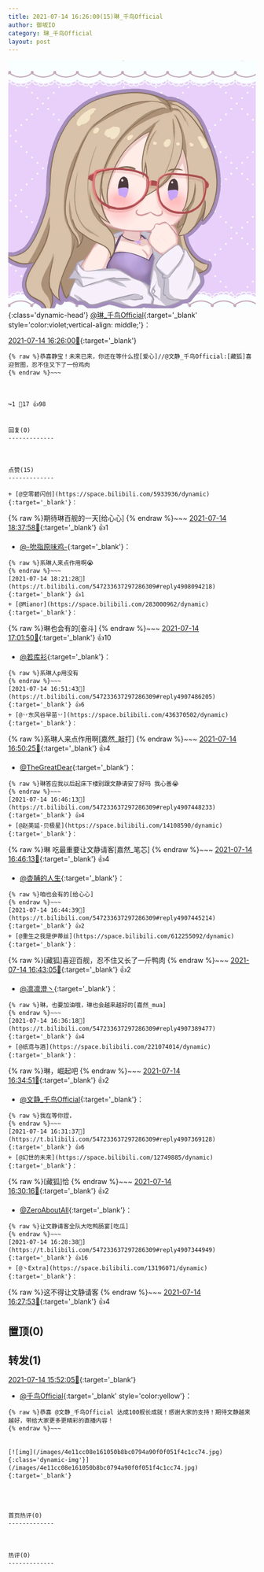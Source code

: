 ```yaml
---
title: 2021-07-14 16:26:00(15)琳_千鸟Official
author: 御坂IO
category: 琳_千鸟Official
layout: post
---
```


![img](/images/c0a88f85ebd0d056f37b114e0748e69556c8b488.jpg){:class='dynamic-head'}
[@琳_千鸟Official](https://space.bilibili.com/1620923329/dynamic){:target='_blank' style='color:violet;vertical-align: middle;'}：

[2021-07-14 16:26:00🔗](https://t.bilibili.com/547233637297286309){:target='_blank'}

~~~
{% raw %}恭喜静宝！未来已来，你还在等什么捏[爱心]//@文静_千鸟Official:[藏狐]喜迎贺图，忍不住又下了一份鸡肉
{% endraw %}~~~



↪️1 💬17 👍98


回复(0)
-------------



点赞(15)
-------------

+ [@空零碧闪创](https://space.bilibili.com/5933936/dynamic){:target='_blank'}：
~~~
{% raw %}期待琳百舰的一天[给心心]
{% endraw %}~~~
[2021-07-14 18:37:58🔗](https://t.bilibili.com/547233637297286309#reply4908217399){:target='_blank'} 👍1
+ [@-吮指原味鸡-](https://space.bilibili.com/22796788/dynamic){:target='_blank'}：
~~~
{% raw %}系琳人来点作用啊😭
{% endraw %}~~~
[2021-07-14 18:21:28🔗](https://t.bilibili.com/547233637297286309#reply4908094218){:target='_blank'} 👍1
+ [@Mianor](https://space.bilibili.com/283000962/dynamic){:target='_blank'}：
~~~
{% raw %}琳也会有的[奋斗]
{% endraw %}~~~
[2021-07-14 17:01:50🔗](https://t.bilibili.com/547233637297286309#reply4907544152){:target='_blank'} 👍10
+ [@若库衫](https://space.bilibili.com/13783771/dynamic){:target='_blank'}：
~~~
{% raw %}系琳人p用没有
{% endraw %}~~~
[2021-07-14 16:51:43🔗](https://t.bilibili.com/547233637297286309#reply4907486205){:target='_blank'} 👍6
+ [@丷东风谷早苗丷](https://space.bilibili.com/436370502/dynamic){:target='_blank'}：
~~~
{% raw %}系琳人来点作用啊[嘉然_敲打]
{% endraw %}~~~
[2021-07-14 16:50:25🔗](https://t.bilibili.com/547233637297286309#reply4907476346){:target='_blank'} 👍4
+ [@TheGreatDear](https://space.bilibili.com/21430430/dynamic){:target='_blank'}：
~~~
{% raw %}琳答应我以后起床下楼别跟文静请安了好吗 我心善😭
{% endraw %}~~~
[2021-07-14 16:46:13🔗](https://t.bilibili.com/547233637297286309#reply4907448233){:target='_blank'} 👍4
+ [@赵美延-贝极星](https://space.bilibili.com/14108590/dynamic){:target='_blank'}：
~~~
{% raw %}琳 吃最重要让文静请客[嘉然_笔芯]
{% endraw %}~~~
[2021-07-14 16:46:13🔗](https://t.bilibili.com/547233637297286309#reply4907448229){:target='_blank'} 👍4
+ [@杏脯的人生](https://space.bilibili.com/16447452/dynamic){:target='_blank'}：
~~~
{% raw %}咱也会有的[给心心]
{% endraw %}~~~
[2021-07-14 16:44:39🔗](https://t.bilibili.com/547233637297286309#reply4907445214){:target='_blank'} 👍2
+ [@重生之我是伊蒂丝](https://space.bilibili.com/612255092/dynamic){:target='_blank'}：
~~~
{% raw %}[藏狐]喜迎百舰，忍不住又长了一斤鸭肉
{% endraw %}~~~
[2021-07-14 16:43:05🔗](https://t.bilibili.com/547233637297286309#reply4907432293){:target='_blank'} 👍2
+ [@凛凛澄丶](https://space.bilibili.com/3646702/dynamic){:target='_blank'}：
~~~
{% raw %}琳，也要加油哦，琳也会越来越好的[嘉然_mua]
{% endraw %}~~~
[2021-07-14 16:36:18🔗](https://t.bilibili.com/547233637297286309#reply4907389477){:target='_blank'} 👍4
+ [@纸鸢与酒](https://space.bilibili.com/221074014/dynamic){:target='_blank'}：
~~~
{% raw %}琳，崛起吧
{% endraw %}~~~
[2021-07-14 16:34:51🔗](https://t.bilibili.com/547233637297286309#reply4907386769){:target='_blank'} 👍2
+ [@文静_千鸟OfficiaI](https://space.bilibili.com/14265597/dynamic){:target='_blank'}：
~~~
{% raw %}我在等你捏，
{% endraw %}~~~
[2021-07-14 16:31:37🔗](https://t.bilibili.com/547233637297286309#reply4907369128){:target='_blank'} 👍6
+ [@幻世的未来](https://space.bilibili.com/12749885/dynamic){:target='_blank'}：
~~~
{% raw %}[藏狐]恰
{% endraw %}~~~
[2021-07-14 16:30:16🔗](https://t.bilibili.com/547233637297286309#reply4907358014){:target='_blank'} 👍2
+ [@ZeroAboutAll](https://space.bilibili.com/6509875/dynamic){:target='_blank'}：
~~~
{% raw %}让文静请客全队大吃鸭肠宴[吃瓜]
{% endraw %}~~~
[2021-07-14 16:28:38🔗](https://t.bilibili.com/547233637297286309#reply4907344949){:target='_blank'} 👍16
+ [@丶Extra](https://space.bilibili.com/13196071/dynamic){:target='_blank'}：
~~~
{% raw %}这不得让文静请客
{% endraw %}~~~
[2021-07-14 16:27:53🔗](https://t.bilibili.com/547233637297286309#reply4907343537){:target='_blank'} 👍4


置顶(0)
-------------



转发(1)
-------------

[2021-07-14 15:52:05🔗](https://t.bilibili.com/547224897036686045){:target='_blank'}
+ [@千鸟Official](https://space.bilibili.com/553771121/dynamic){:target='_blank' style='color:yellow'}：
~~~
{% raw %}恭喜 @文静_千鸟Official 达成100舰长成就！感谢大家的支持！期待文静越来越好，带给大家更多更精彩的直播内容！ 
{% endraw %}~~~


[![img](/images/4e11cc08e161050b8bc0794a90f0f051f4c1cc74.jpg){:class='dynamic-img'}](/images/4e11cc08e161050b8bc0794a90f0f051f4c1cc74.jpg){:target='_blank'}




首页热评(0)
-------------



热评(0)
-------------




